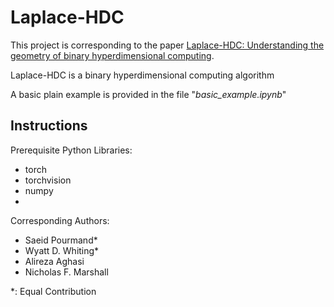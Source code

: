 # Laplace-HDC

This project is corresponding to the paper [Laplace-HDC: Understanding the geometry of binary hyperdimensional computing](https://doi.org/10.48550/arXiv.2404.10759).

Laplace-HDC is a binary hyperdimensional computing algorithm 

A basic plain example is provided in the file "*basic_example.ipynb*"

## Instructions
Prerequisite Python Libraries:
* torch
* torchvision
* numpy
* 

Corresponding Authors:
* Saeid Pourmand*
* Wyatt D. Whiting*
* Alireza Aghasi
* Nicholas F. Marshall

*: Equal Contribution
